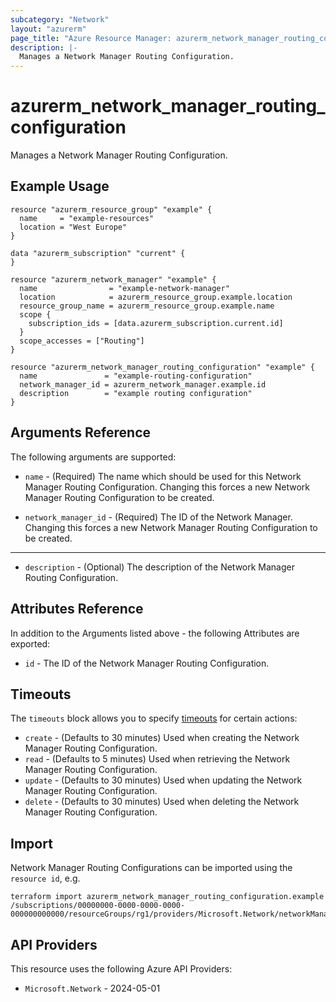 ```yaml
---
subcategory: "Network"
layout: "azurerm"
page_title: "Azure Resource Manager: azurerm_network_manager_routing_configuration"
description: |-
  Manages a Network Manager Routing Configuration.
---
```


# azurerm_network_manager_routing_configuration

Manages a Network Manager Routing Configuration.

## Example Usage

```hcl
resource "azurerm_resource_group" "example" {
  name     = "example-resources"
  location = "West Europe"
}

data "azurerm_subscription" "current" {
}

resource "azurerm_network_manager" "example" {
  name                = "example-network-manager"
  location            = azurerm_resource_group.example.location
  resource_group_name = azurerm_resource_group.example.name
  scope {
    subscription_ids = [data.azurerm_subscription.current.id]
  }
  scope_accesses = ["Routing"]
}

resource "azurerm_network_manager_routing_configuration" "example" {
  name               = "example-routing-configuration"
  network_manager_id = azurerm_network_manager.example.id
  description        = "example routing configuration"
}
```

## Arguments Reference

The following arguments are supported:

* `name` - (Required) The name which should be used for this Network Manager Routing Configuration. Changing this forces a new Network Manager Routing Configuration to be created.

* `network_manager_id` - (Required) The ID of the Network Manager. Changing this forces a new Network Manager Routing Configuration to be created.

---

* `description` - (Optional) The description of the Network Manager Routing Configuration.

## Attributes Reference

In addition to the Arguments listed above - the following Attributes are exported:

* `id` - The ID of the Network Manager Routing Configuration.

## Timeouts

The `timeouts` block allows you to specify [timeouts](https://www.terraform.io/language/resources/syntax#operation-timeouts) for certain actions:

* `create` - (Defaults to 30 minutes) Used when creating the Network Manager Routing Configuration.
* `read` - (Defaults to 5 minutes) Used when retrieving the Network Manager Routing Configuration.
* `update` - (Defaults to 30 minutes) Used when updating the Network Manager Routing Configuration.
* `delete` - (Defaults to 30 minutes) Used when deleting the Network Manager Routing Configuration.

## Import

Network Manager Routing Configurations can be imported using the `resource id`, e.g.

```shell
terraform import azurerm_network_manager_routing_configuration.example /subscriptions/00000000-0000-0000-0000-000000000000/resourceGroups/rg1/providers/Microsoft.Network/networkManagers/manager1/routingConfigurations/conf1
```

## API Providers
<!-- This section is generated, changes will be overwritten -->
This resource uses the following Azure API Providers:

* `Microsoft.Network` - 2024-05-01
